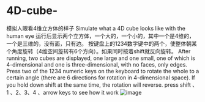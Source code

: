 # 4D-cube-

模拟人眼看4维立方体的样子 Simulate what a 4D cube looks like with the human eye
运行后显示两个立方体，一个大的，一个小的，其中一个是4维的，一个是三维的，没有面，只有边。
按键盘上的1234数字键中的两个，使整体朝某个角度旋转（4维空间旋转有6个方向）。如果同时按着shift就反向旋转。
After running, two cubes are displayed, one large and one small, one of which is 4-dimensional and one is three-dimensional, with no faces, only edges.
Press two of the 1234 numeric keys on the keyboard to rotate the whole to a certain angle (there are 6 directions for rotation in 4-dimensional space). If you hold down shift at the same time, the rotation will reverse.
press shift 、 1 、2、3、4 、arrow  keys to see how it work
![image](https://user-images.githubusercontent.com/103040347/202863788-14f89bab-0b76-4fef-8898-dfb2ef40f04a.png)

